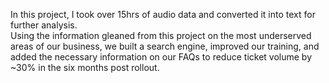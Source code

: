 In this project, I took over 15hrs of audio data and converted it into text for further analysis.<br>
Using the information gleaned from this project on the most underserved areas of our business, we built a search engine, improved our
training, and added the necessary information on our FAQs to reduce ticket volume by ~30% in the six months post rollout.
